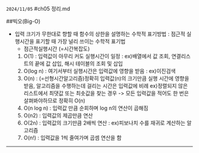 `2024/11/05`
#ch05 정리.md

##빅오(Big-O)
- 입력 크기가 무한대로 향할 때 함수의 상한을 설명하는 수학적 표기방법 : 점근적 실행시간을 표기할 때 가장 널리 쓰이는 수학적 표기법
    - 점근적실행시간 (=시간복잡도)
  1. O(1) : 입력값이 아무리 커도 실행시간이 일정 : ex)배열에서 값 조회, 연결리스트의 끝에 값 삽입, 해시 테이블의 조회 및 삽입
  2. O(log n) : 여기서부터 실행시간은 입력값에 영향을 받음 : ex)이진검색
  3. O(n) : (=선형시간알고리즘)정확히 입력값(n)의 크기만큼 실행 시간에 영향을 받음, 알고리즘을 수행하는데 걸리는 시간은 입력값에 비례
            ex)정렬되지 않은 리스트에서 최댓값 또는 최솟값을 찾는 경우 -> 모든 입력값을 적어도 한 번은 살펴봐야하므로 정확히 O(n)
  4. O(n log n) : 입력값 만큼 순회하며 log n의 연산이 곱해짐
  5. O(n2) : 입력값의 제곱만큼 연산
  6. O(2n) : 입력값의 크기만큼 2배씩 연산 : ex)피보나치 수를 재귀로 계산하는 알고리즘
  7. O(n!) : 입력값을 1씩 줄여가며 곱셈 연산을 함
---